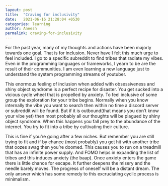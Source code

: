 ```yaml
---
layout: post
title:  "Craving for inclusivity"
date:   2021-06-16 21:28:04 +0530
categories: learning
author: Aneesh
permalink: craving-for-inclusivity
---
```

For the past year, many of my thoughts and actions have been majorly towards one goal. That is for inclusion. Never have I felt this much urge to feel included. I go to a specific subreddit to find tribes that radiate my vibes. Even in the programming languages or frameworks, I yearn to be are the result of their communities. I am even learning a new language just to understand the system programming streams of youtuber. 

This enormous feeling of inclusion when added with obsessiveness and shiny object syndrome is a perfect recipe for disaster. You get sucked into a vicious cycle wheel that is propelled by anxiety. To feel inclusive of some group the exploration for your tribe begins. Normally when you know internally the vibe you want to search then within no time a discord server or subreddit will be found. But if it is outbound(that means you don’t know your vibe yet) then most probably all our thoughts will be plagued by shiny object syndrome. When this happens you fall prey to the abundance of the internet. You try to fit into a tribe by cultivating their culture. 

This is fine if you’re going after a few niches. But remember you are still trying to fit and if by chance (most probably) you get hit with another tribe that oozes swag then you’re doomed. This causes you to run on a treadmill that has an infinite power supply. And FOMO helps in expanding the list of tribes and this induces anxiety (the baap). Once anxiety enters the game there is little chance for escape. It further deepens the misery and the needle barely moves. The progress of oneself will be a distant dream. The only answer which has some remedy to this excruciating cyclic process is minimalism.